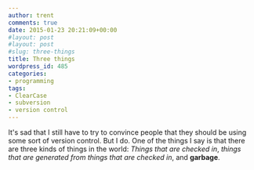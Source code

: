 ```yaml
---
author: trent
comments: true
date: 2015-01-23 20:21:09+00:00
#layout: post
#layout: post
#slug: three-things
title: Three things
wordpress_id: 485
categories:
- programming
tags:
- ClearCase
- subversion
- version control
---
```


It's sad that I still have to try to convince people that they should be using some sort of version control. But I do. One of the things I say is that there are three kinds of things in the world: _Things that are checked in_, _things that are generated from things that are checked in_, and **garbage**.

